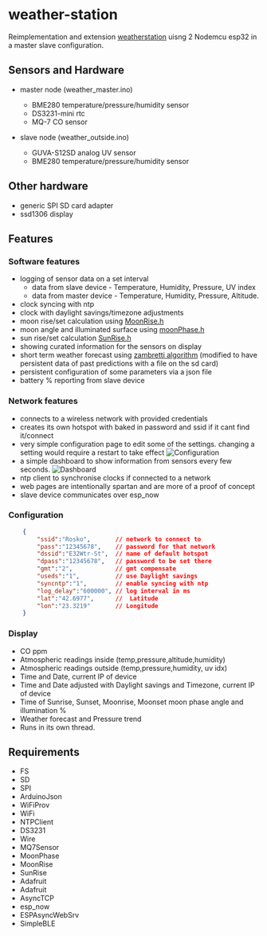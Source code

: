 # weather-station
Reimplementation and extension [weatherstation](https://github.com/fandonov/weatherstation) 
uisng 2 Nodemcu esp32 in a master slave configuration.

## Sensors and Hardware
 - master node (weather_master.ino)
   - BME280 temperature/pressure/humidity sensor
   - DS3231-mini rtc
   - MQ-7 CO sensor

 - slave node (weather_outside.ino)
   - GUVA-S12SD analog UV sensor
   - BME280 temperature/pressure/humidity sensor


## Other hardware
 - generic SPI SD card adapter
 - ssd1306 display

## Features
### Software features
 - logging of sensor data on a set interval
    - data from slave device - Temperature, Humidity, Pressure, UV index
    - data from master device - Temperature, Humidity, Pressure, Altitude.
 - clock syncing with ntp
 - clock with daylight savings/timezone adjustments
 - moon rise/set calculation using [MoonRise.h](https://www.arduino.cc/reference/en/libraries/moonrise/)
 - moon angle and illuminated surface using [moonPhase.h](https://www.arduino.cc/reference/en/libraries/moonphase/)
 - sun rise/set calculation [SunRise.h](https://www.arduino.cc/reference/en/libraries/sunrise/)
 - showing curated information for the sensors on display
 - short term weather forecast using [zambretti algorithm](https://github.com/fandonov/weatherstation/blob/master/weather-station.ino) 
   (modified to have persistent data of past predictions with a file on the sd card)
 - persistent configuration of some parameters via a json file
 - battery % reporting from slave device

### Network features
 - connects to a wireless network with provided credentials
 - creates its own hotspot with baked in password and ssid if it cant find
   it/connect
 - very simple configuration page to edit some of the settings.
   changing a setting would require a restart to take effect
    ![Configuration](.img/Settings.png)
 - a simple dashboard to show information from sensors every few seconds.
    ![Dashboard](.img/Dashboard.png)
 - ntp client to synchronise clocks if connected to a network
 - web pages are intentionally spartan and are more of a proof of concept
 - slave device communicates over esp_now

### Configuration
``` json
    {
        "ssid":"Rosko",       // network to connect to
        "pass":"12345678",    // password for that network
        "dssid":"E32Wtr-St",  // name of default hotspot
        "dpass":"12345678",   // password to be set there
        "gmt":"2",            // gmt compensate
        "useds":"1",          // use Daylight savings
        "syncntp":"1",        // enable syncing with ntp
        "log_delay":"600000", // log interval in ms
        "lat":"42.6977",      //  Latitude
        "lon":"23.3219"       // Longitude
    }
```

### Display
 - CO ppm
 - Atmospheric readings inside  (temp,pressure,altitude,humidity)
 - Atmospheric readings outside (temp,pressure,humidity, uv idx)
 - Time and Date, current IP of device
 - Time and Date adjusted with Daylight savings and Timezone, current IP of device
 - Time of Sunrise, Sunset, Moonrise, Moonset moon phase angle and illumination %
 - Weather forecast and Pressure trend
 - Runs in its own thread.

## Requirements
 - FS
 - SD
 - SPI
 - ArduinoJson
 - WiFiProv
 - WiFi
 - NTPClient
 - DS3231
 - Wire
 - MQ7Sensor
 - MoonPhase
 - MoonRise
 - SunRise
 - Adafruit
 - Adafruit
 - AsyncTCP
 - esp_now
 - ESPAsyncWebSrv
 - SimpleBLE
